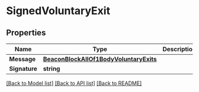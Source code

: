 # SignedVoluntaryExit

## Properties

Name | Type | Description | Notes
------------ | ------------- | ------------- | -------------
**Message** | [**BeaconBlockAllOf1BodyVoluntaryExits**](BeaconBlock_allOf_1_body_voluntary_exits.md) |  | [optional] 
**Signature** | **string** |  | [optional] 

[[Back to Model list]](../README.md#documentation-for-models) [[Back to API list]](../README.md#documentation-for-api-endpoints) [[Back to README]](../README.md)


